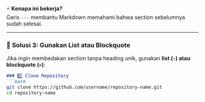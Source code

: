 ⚡ **Kenapa ini bekerja?**  
Garis `---` membantu Markdown memahami bahwa section sebelumnya sudah selesai.

---

### 🔹 **Solusi 3: Gunakan List atau Blockquote**
Jika ingin membedakan section tanpa heading unik, gunakan **list (`-`) atau blockquote (`>`)**:

```md
### 1️⃣ Clone Repository
```bash
git clone https://github.com/username/repository-name.git
cd repository-name
